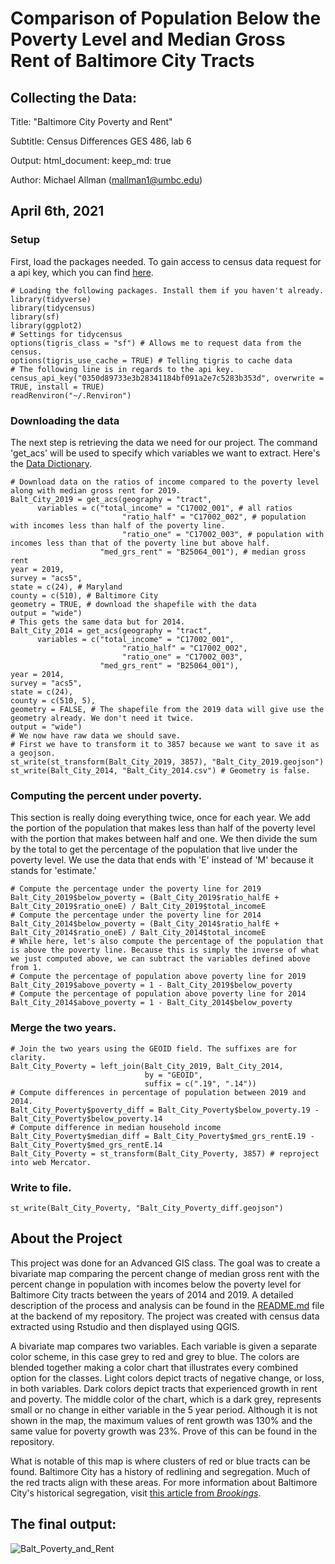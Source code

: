 # Comparison of Population Below the Poverty Level and Median Gross Rent of Baltimore City Tracts

## Collecting the Data:
  
Title: "Baltimore City Poverty and Rent"

Subtitle: Census Differences GES 486, lab 6

Output: 
        html_document:
                keep_md: true

Author: Michael Allman (mallman1@umbc.edu)

April 6th, 2021
---
### Setup
First, load the packages needed. To gain access to census data request for a api key, which you can find [here](https://api.census.gov/data/key_signup.html). 
```{r setup}
# Loading the following packages. Install them if you haven't already.
library(tidyverse)
library(tidycensus)
library(sf)
library(ggplot2)
# Settings for tidycensus
options(tigris_class = "sf") # Allows me to request data from the census. 
options(tigris_use_cache = TRUE) # Telling tigris to cache data
# The following line is in regards to the api key.
census_api_key("0350d89733e3b28341184bf091a2e7c5283b353d", overwrite = TRUE, install = TRUE)
readRenviron("~/.Renviron")
```
### Downloading the data
The next step is retrieving the data we need for our project. The command 'get_acs' will be used to specify which variables we want to extract. Here's the [Data Dictionary](https://www.socialexplorer.com/data/ACS2019_5yr/metadata/?ds=ACS19_5yr).
```{r download census}
# Download data on the ratios of income compared to the poverty level along with median gross rent for 2019.
Balt_City_2019 = get_acs(geography = "tract",
      variables = c("total_income" = "C17002_001", # all ratios
                         "ratio_half" = "C17002_002", # population with incomes less than half of the poverty line.
                         "ratio_one" = "C17002_003", # population with incomes less than that of the poverty line but above half.
                    "med_grs_rent" = "B25064_001"), # median gross rent
year = 2019,
survey = "acs5",
state = c(24), # Maryland
county = c(510), # Baltimore City
geometry = TRUE, # download the shapefile with the data
output = "wide") 
# This gets the same data but for 2014.
Balt_City_2014 = get_acs(geography = "tract",
      variables = c("total_income" = "C17002_001",
                         "ratio_half" = "C17002_002", 
                         "ratio_one" = "C17002_003",
                    "med_grs_rent" = "B25064_001"),
year = 2014,
survey = "acs5",
state = c(24), 
county = c(510, 5), 
geometry = FALSE, # The shapefile from the 2019 data will give use the geometry already. We don't need it twice.
output = "wide") 
# We now have raw data we should save. 
# First we have to transform it to 3857 because we want to save it as a geojson.
st_write(st_transform(Balt_City_2019, 3857), "Balt_City_2019.geojson")
st_write(Balt_City_2014, "Balt_City_2014.csv") # Geometry is false.
```
### Computing the percent under poverty.
This section is really doing everything twice, once for each year. We add the portion of the population that makes less than half of the poverty level with the portion that makes between half and one. We then divide the sum by the total to get the percentage of the population that live under the poverty level. We use the data that ends with 'E' instead of 'M' because it stands for 'estimate.'
```{r percent}
# Compute the percentage under the poverty line for 2019
Balt_City_2019$below_poverty = (Balt_City_2019$ratio_halfE + Balt_City_2019$ratio_oneE) / Balt_City_2019$total_incomeE
# Compute the percentage under the poverty line for 2014
Balt_City_2014$below_poverty = (Balt_City_2014$ratio_halfE + Balt_City_2014$ratio_oneE) / Balt_City_2014$total_incomeE
# While here, let's also compute the percentage of the population that is above the poverty line. Because this is simply the inverse of what we just computed above, we can subtract the variables defined above from 1.
# Compute the percentage of population above poverty line for 2019
Balt_City_2019$above_poverty = 1 - Balt_City_2019$below_poverty
# Compute the percentage of population above poverty line for 2014
Balt_City_2014$above_poverty = 1 - Balt_City_2014$below_poverty
```

### Merge the two years.
```{r merge}
# Join the two years using the GEOID field. The suffixes are for clarity.
Balt_City_Poverty = left_join(Balt_City_2019, Balt_City_2014,
                              by = "GEOID",
                              suffix = c(".19", ".14"))
# Compute differences in percentage of population between 2019 and 2014.
Balt_City_Poverty$poverty_diff = Balt_City_Poverty$below_poverty.19 - Balt_City_Poverty$below_poverty.14
# Compute difference in median household income
Balt_City_Poverty$median_diff = Balt_City_Poverty$med_grs_rentE.19 - Balt_City_Poverty$med_grs_rentE.14
Balt_City_Poverty = st_transform(Balt_City_Poverty, 3857) # reproject into web Mercator.
```
### Write to file.
```{r write}
st_write(Balt_City_Poverty, "Balt_City_Poverty_diff.geojson")
```

## About the Project
This project was done for an Advanced GIS class. The goal was to create a bivariate map comparing the percent change of median gross rent with the percent change in population with incomes below the poverty level for Baltimore City tracts between the years of 2014 and 2019. A detailed description of the process and analysis can be found in the [README.md](https://github.com/99Mallman/99Mallman.github.io/tree/master/GES486_Lab6) file at the backend of my repository. The project was created with census data extracted using Rstudio and then displayed using QGIS. 

A bivariate map compares two variables. Each variable is given a separate color scheme, in this case grey to red and grey to blue. The colors are blended together making a color chart that illustrates every combined option for the classes. Light colors depict tracts of negative change, or loss, in both variables. Dark colors depict tracts that experienced growth in rent and poverty. The middle color of the chart, which is a dark grey, represents small or no change in either variable in the 5 year period. Although it is not shown in the map, the maximum values of rent growth was 130% and the same value for poverty growth was 23%. Prove of this can be found in the repository.

What is notable of this map is where clusters of red or blue tracts can be found. Baltimore City has a history of redlining and segregation. Much of the red tracts align with these areas. For more information about Baltimore City's historical segregation, visit [this article from *Brookings*](https://www.brookings.edu/blog/the-avenue/2015/05/11/good-fortune-dire-poverty-and-inequality-in-baltimore-an-american-story/).

## The final output:

![Balt_Poverty_and_Rent](https://user-images.githubusercontent.com/78063176/114249178-df2ece80-9967-11eb-8137-944947cffb47.png)


